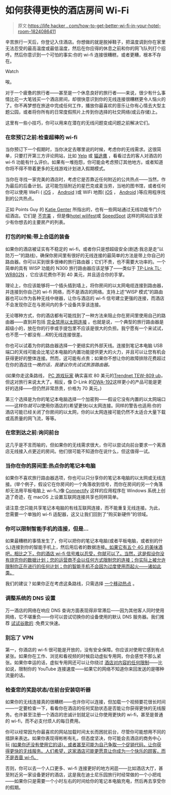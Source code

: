 # 如何获得更快的酒店房间 Wi-Fi

> 原文:[https://life hacker . com/how-to-get-better-wi-fi-in-your-hotel-room-1824086411](https://lifehacker.com/how-to-get-better-wi-fi-in-your-hotel-room-1824086411)

辛苦旅行一天后，你登记入住酒店。你想做的就是脱掉鞋子，把温度调到你在家里无法忍受的最高温度或最低温度，然后在你应得的休息之前和你的网飞队列打个招呼。然后你意识到一个可怕的事实:你的 wi-fi 连接很糟糕，或者更糟，根本不存在。

Watch

唉。

对于一个疲惫的旅行者——甚至是一个休息良好的旅行者——来说，很少有什么事情比花一大笔钱买一个酒店房间，却很快意识到你的无线连接很糟糕更令人恼火的了。你不再梦想在旅途中完成任何工作，播放你最喜欢的音乐让你有心情去大型主题公园，或者将你所有的日常度假照片上传到你选择的社交网络(或云存储)上。

这里有一些小技巧，你可以用来在潜在的无线问题变成问题之前解决它们。

### 在您预订之前:检查超棒的 wi-fi

当你预订下一个假期时，当你决定去哪里说的时候，考虑你的无线需求。这很简单，只要打开第三方评论网站，比如 [Yelp](https://www.yelp.com/) 或 [猫途鹰](https://www.tripadvisor.com/) ，看看过去的客人对酒店的 wi-fi 功能有什么评价。如果有一堆抱怨，你可能会考虑预订其他地方。或者知道你将不得不带着更多的无线游戏计划进入假期模式。

当你在寻找一家完美的酒店时，考虑它是否靠近任何附近的公共热点——当然，作为最后的后备计划。这可能包括附近的星巴克或麦当劳，当地的图书馆，或者任何你可以使用 WeFi ( [iOS](https://itunes.apple.com/us/app/wefi-pro/id594461043?mt=8) ， [Android](https://play.google.com/store/apps/details?id=com.wefi.wefi&hl=en) )或 WiFi 地图( [iOS](https://itunes.apple.com/us/app/wifi-map-get-free-internet/id548925969?mt=8) ， [Android](https://play.google.com/store/apps/details?id=io.wifimap.wifimap) )等应用程序找到的公共热点。

正如 Points Guy 的 [Katie Genter](https://thepointsguy.com/2018/03/how-to-find-lodging-with-good-wi-fi/) 所指出的，也有一些网站通过无线功能专门介绍酒店。它们是 [不完美](https://gizmodo.com/never-stay-in-a-hotel-with-crappy-wi-fi-thanks-to-this-1610914458) ，但是像[hotel wilifest](https://www.hotelwifitest.com/)或 [SpeedSpot](http://speedspot.org/) 这样的网站应该至少有你想去的主要房产的列表。

### 打包的时候:带上合适的装备

如果你的酒店被证实有不稳定的 wi-fi，或者你只是想超级安全(剧透:我总是走“以防万一”的路线)，确保你房间里有很好的无线连接的最简单的方法是带上你自己的路由器。你可以买到很多很棒的旅行路由器；它们不贵，也不需要大功率的。一个简单的具有 WISP 功能的 N300 旅行路由器应该足够了——类似于 [TP-Link TL-WR802N](https://www.tp-link.com/us/products/details/cat-5506_TL-WR802N.html) ，它应该花费你不到 40 美元，并且适合你的手掌。

理论上，你应该能够将一个插头插到墙上，将你房间的以太网电缆连接到路由器，并连接到你自己的 wi-fi 网络，而不是酒店的网络。支持上述“WISP 模式”的路由器也可以作为各种无线中继器，让你与酒店的 wi-fi 信号建立更强的连接，而酒店不会发现你正在与房间内的多个设备共享该连接。

无论哪种方式，你的酒店都有可能找到了一种方法来阻止你在房间里使用自己的路由器——直到并包括 [完全禁用以太网连接](https://www.reddit.com/r/HomeNetworking/comments/7omyd8/ethernet_connection_in_hotel_room/dsax52r/) 。也就是说，一个典型的旅行路由器是超级小的，放在你的行李或手提包里不应该是很大的负担。我宁愿有一个来试试，也不愿一个都没有...*和*的无线连接很差。

你也可以试着为你的路由器选择一个更结实的外部天线。连接到笔记本电脑 USB 端口的天线可能会比笔记本电脑的内置功能提供更大的火力，并且可以让您有机会获得更好的整体连接。然而，这可能有点贵；如果你不想让你的故障排除花费超过在你的酒店住*一晚的话，我建议你先试试旅游路由器。*

(如果你走这条路线， [PC 游戏玩家](https://www.pcgamer.com/the-best-usb-wi-fi-adapter/) 确实喜欢 80 美元的[Trendnet TEW-809 ub](http://www.trendnet.com/products/proddetail?prod=100_TEW-809UB)，但这对旅行来说太大了。相反，像 D-Link 的[DWA-192](http://us.dlink.com/products/connect/ac1900-wi-fi-usb-adapter/)这样更小的产品可能是更好的选择——但仍然非常昂贵，价格为 70 美元。)

第三个选择是为你的笔记本电脑选择一个加密狗——假设它没有内置的以太网端口——这样你*就可以*使用你酒店的(希望更快)以太网连接。同样的警告也适用:你的酒店可能已经关闭了你房间的以太网，你的以太网连接可能仍然不太适合大量下载或高质量的网飞流，等等。

### 在您到达之前:询问前台

这几乎是不言而喻的，但如果你的无线需求很大，你可以尝试向前台要求一个离酒店无线接入点更近的房间。他们很可能不知道你在说什么，但这值得一试。

### 当你在你的房间里:热点你的笔记本电脑

如果你不喜欢旅行路由器选项，你也可以只分享你的笔记本电脑的以太网或无线连接。(举个例子，假设它在你房间的一个角落收到信号，而你在房间的另一个角落却无法用平板电脑上 wi-fi。)像 [Connectify](http://www.connectify.me/) 这样的应用程序在 Windows 系统上创造了奇迹，在 macOS 上设置互联网连接共享也同样简单。

请注意:您只能共享笔记本电脑的有线互联网连接，而不能重复无线连接。为此，您需要一个单独的 wi-fi 适配器，这又让我们回到了“购买新硬件”的领域。

### 你可以限制智能手机的连接，但是...

如果最糟糕的事情发生了，你可以把你的笔记本电脑(或者平板电脑，或者别的什么)连接到你的智能手机上，然后用后者的数据连接[。如果它有五个 4G 的美味酒吧，相比之下，你的酒店 wi-fi 信号难以忍受，你就可以了。当然，这是假设你没有烧完你的数据计划；您的运营商不会以任何方式限制您的连接；你实际上被允许限制你正在进行的任何计划；你的智能手机不会因为过度使用而起火——诸如此类。](https://lifehacker.com/why-should-i-buy-a-hotspot-when-i-can-just-tether-to-my-1576789744)

我们的建议？如果你正在考虑这条路线，只需选择 [一个移动热点](https://lifehacker.com/five-best-mobile-hotspots-1523254435) 。

### 调整系统的 DNS 设置

万一酒店的网络在响应 DNS 查询方面表现得非常滞后——因为其他客人同时使用网络，它不堪重负——你可以尝试切换你的设备使用的默认 DNS 服务器。我们推荐 [试试谷歌的](https://developers.google.com/speed/public-dns/docs/using?csw=1) :免费又快速。

### 别忘了 VPN

第一，你酒店的 wi-fi 很可能是开放的，没有安全保障。你应该对使用它感到有点紧张。如果你在工作、浏览和看视频的时候启动虚拟专用网，你会感觉不那么紧张。如果你幸运的话，虚拟专用网还可以让你绕过 [酒店对内容的任何限制](https://lifehacker.com/use-a-vpn-to-bypass-your-isps-throttling-of-netflix-or-1608538080#_ga=2.266016335.1311642306.1521995781-396842925.1520800403)——比如说，限制你的 YouTube 连接速度——如果它的网络不知道你来回发送的是哪种流量的话。

### 检查您的奖励状态/在前台安装窃听器

如果你的无线连接真的很糟糕——也许你可以连接，但加载一个视频要花很长时间——一定要检查一下，看看你在酒店的任何奖励状态是否能让你获得更快的无线服务。也许甚至注册一个酒店的忠诚计划就足以让你使用更快的 wi-fi，甚至是普通的 wi-fi，而不必支付烦人的每日费用。

你可以经常因为你最喜欢的网站加载时间太长而困扰前台，尽管你可能想用不同的措辞来表达。如果你表现得彬彬有礼，但态度坚决，你可能会去酒店的商务中心 玩 [(如果你还没有使用它的话)，或者甚至可能为自己争取一个促销代码，让你获得更快的无线服务。人们希望，这家酒店可能更愿意让你成为一个快乐的顾客，而不是吝啬 wi-fi。](https://www.reddit.com/r/UnethicalLifeProTips/comments/74dnt7/ulpt_need_free_wifi_when_traveling_or_not_find_a/)

否则，你可以去一个人口更多、wi-fi 连接更好的地方闲逛——比如酒店大厅，甚至附近另一家设备更好的酒店，这是我在迪士尼乐园旅行时经常做的一个小把戏——如果你只是需要一个小时左右的时间给你的笔记本电脑充电，然后再去享受你的假期。